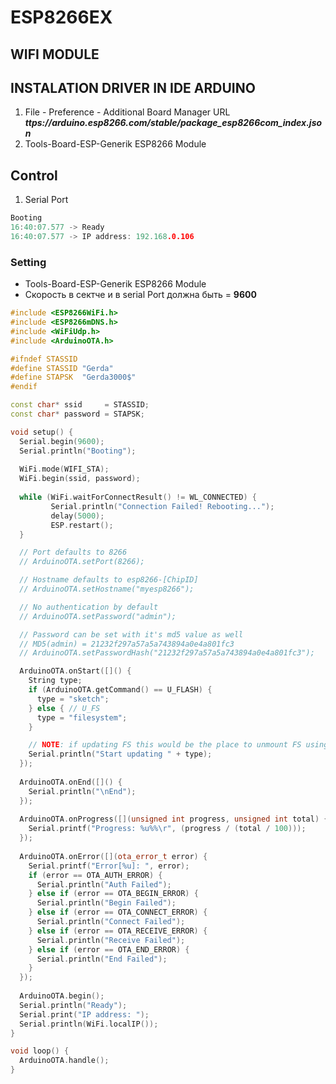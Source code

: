 # ESP8266EX
## WIFI MODULE


## INSTALATION DRIVER IN IDE ARDUINO
1. File - Preference - Additional Board Manager URL   
   ***ttps://arduino.esp8266.com/stable/package_esp8266com_index.json***   
2. Tools-Board-ESP-Generik ESP8266 Module    

## Control
1. Serial Port

```ino
Booting
16:40:07.577 -> Ready
16:40:07.577 -> IP address: 192.168.0.106
```
   

### Setting 
* Tools-Board-ESP-Generik ESP8266 Module   
* Скорость в сектче и в serial Port должна быть  = **9600**     


```ino
#include <ESP8266WiFi.h>
#include <ESP8266mDNS.h>
#include <WiFiUdp.h>
#include <ArduinoOTA.h>

#ifndef STASSID
#define STASSID "Gerda"
#define STAPSK  "Gerda3000$"
#endif

const char* ssid     = STASSID;
const char* password = STAPSK;

void setup() {
  Serial.begin(9600);
  Serial.println("Booting");
  
  WiFi.mode(WIFI_STA);
  WiFi.begin(ssid, password);
  
  while (WiFi.waitForConnectResult() != WL_CONNECTED) {
         Serial.println("Connection Failed! Rebooting...");
         delay(5000);
         ESP.restart();
  }

  // Port defaults to 8266
  // ArduinoOTA.setPort(8266);

  // Hostname defaults to esp8266-[ChipID]
  // ArduinoOTA.setHostname("myesp8266");

  // No authentication by default
  // ArduinoOTA.setPassword("admin");

  // Password can be set with it's md5 value as well
  // MD5(admin) = 21232f297a57a5a743894a0e4a801fc3
  // ArduinoOTA.setPasswordHash("21232f297a57a5a743894a0e4a801fc3");

  ArduinoOTA.onStart([]() {
    String type;
    if (ArduinoOTA.getCommand() == U_FLASH) {
      type = "sketch";
    } else { // U_FS
      type = "filesystem";
    }

    // NOTE: if updating FS this would be the place to unmount FS using FS.end()
    Serial.println("Start updating " + type);
  });
  
  ArduinoOTA.onEnd([]() {
    Serial.println("\nEnd");
  });
  
  ArduinoOTA.onProgress([](unsigned int progress, unsigned int total) {
    Serial.printf("Progress: %u%%\r", (progress / (total / 100)));
  });
  
  ArduinoOTA.onError([](ota_error_t error) {
    Serial.printf("Error[%u]: ", error);
    if (error == OTA_AUTH_ERROR) {
      Serial.println("Auth Failed");
    } else if (error == OTA_BEGIN_ERROR) {
      Serial.println("Begin Failed");
    } else if (error == OTA_CONNECT_ERROR) {
      Serial.println("Connect Failed");
    } else if (error == OTA_RECEIVE_ERROR) {
      Serial.println("Receive Failed");
    } else if (error == OTA_END_ERROR) {
      Serial.println("End Failed");
    }
  });
  
  ArduinoOTA.begin();
  Serial.println("Ready");
  Serial.print("IP address: ");
  Serial.println(WiFi.localIP());
}

void loop() {
  ArduinoOTA.handle();
}
```

